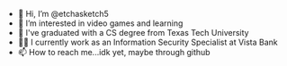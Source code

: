 - 👋 Hi, I’m @etchasketch5
- 👀 I’m interested in video games and learning
- 🌱 I've graduated with a CS degree from Texas Tech University
- 🧑‍💼 I currently work as an Information Security Specialist at Vista Bank
- 📫 How to reach me...idk yet, maybe through github

<!---
etchasketch5/etchasketch5 is a ✨ special ✨ repository because its `README.md` (this file) appears on your GitHub profile.
You can click the Preview link to take a look at your changes.
--->
